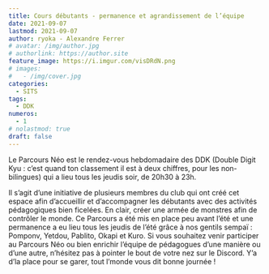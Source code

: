```yaml
---
title: Cours débutants - permanence et agrandissement de l’équipe
date: 2021-09-07
lastmod: 2021-09-07
author: ryoka - Alexandre Ferrer
# avatar: /img/author.jpg
# authorlink: https://author.site
feature_image: https://i.imgur.com/visDRdN.png
# images:
#   - /img/cover.jpg
categories:
  - SITS
tags:
  - DDK
numeros: 
  - 1
# nolastmod: true
draft: false
---
```


Le Parcours Néo est le rendez-vous hebdomadaire des DDK (Double Digit Kyu : c’est quand ton classement il est à deux chiffres, pour les non-bilingues) qui a lieu tous les jeudis soir, de 20h30 à 23h.

<!--more-->

Il s’agit d’une initiative de plusieurs membres du club qui ont créé cet espace afin d’accueillir et d’accompagner les débutants avec des activités pédagogiques bien ficelées. En clair, créer une armée de monstres afin de contrôler le monde.
Ce Parcours a été mis en place peu avant l’été et une permanence a eu lieu tous les jeudis de l’été grâce à nos gentils sempaï : Pomponv, Yetdou, Pablito, Okapi et Kuro.
Si vous souhaitez venir participer au Parcours Néo ou bien enrichir l’équipe de pédagogues d’une manière ou d’une autre, n’hésitez pas à pointer le bout de votre nez sur le Discord. Y’a d’la place pour se garer, tout l’monde vous dit bonne journée !


